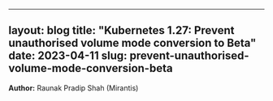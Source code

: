 ---
layout: blog
title: "Kubernetes 1.27: Prevent unauthorised volume mode conversion to Beta"
date: 2023-04-11
slug: prevent-unauthorised-volume-mode-conversion-beta
 ---

**Author:** Raunak Pradip Shah (Mirantis)